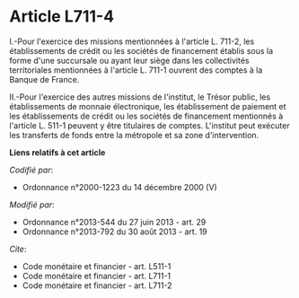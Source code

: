 # Article L711-4

I.-Pour l'exercice des missions mentionnées à l'article L. 711-2, les établissements de crédit ou les sociétés de financement
établis sous la forme d'une succursale ou ayant leur siège dans les collectivités territoriales mentionnées à l'article L.
711-1 ouvrent des comptes à la Banque de France. 

II.-Pour l'exercice des autres missions de l'institut, le Trésor public, les établissements de monnaie électronique, les
établissement de paiement et les établissements de crédit ou les sociétés de financement mentionnés à l'article L. 511-1
peuvent y être titulaires de comptes. L'institut peut exécuter les transferts de fonds entre la métropole et sa zone
d'intervention.

**Liens relatifs à cet article**

_Codifié par_:

  - Ordonnance n°2000-1223 du 14 décembre 2000 (V)

_Modifié par_:

  - Ordonnance n°2013-544 du 27 juin 2013 - art. 29
  - Ordonnance n°2013-792 du 30 août 2013 - art. 19

_Cite_:

  - Code monétaire et financier - art. L511-1
  - Code monétaire et financier - art. L711-1
  - Code monétaire et financier - art. L711-2
